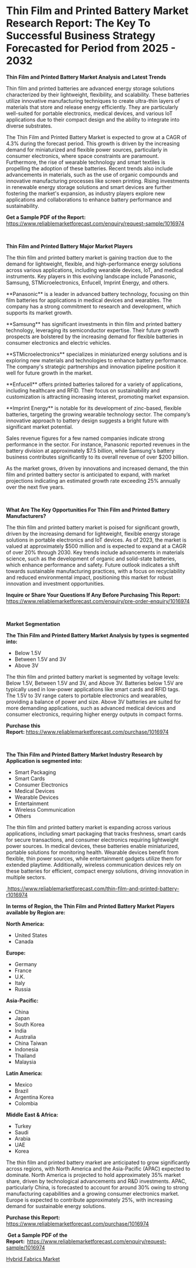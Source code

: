 <p><h1>Thin Film and Printed Battery Market Research Report: The Key To Successful Business Strategy Forecasted for Period from 2025 - 2032</h1></p><p><strong>Thin Film and Printed Battery Market Analysis and Latest Trends</strong></p>
<p><p>Thin film and printed batteries are advanced energy storage solutions characterized by their lightweight, flexibility, and scalability. These batteries utilize innovative manufacturing techniques to create ultra-thin layers of materials that store and release energy efficiently. They are particularly well-suited for portable electronics, medical devices, and various IoT applications due to their compact design and the ability to integrate into diverse substrates.</p><p>The Thin Film and Printed Battery Market is expected to grow at a CAGR of 4.3% during the forecast period. This growth is driven by the increasing demand for miniaturized and flexible power sources, particularly in consumer electronics, where space constraints are paramount. Furthermore, the rise of wearable technology and smart textiles is propelling the adoption of these batteries. Recent trends also include advancements in materials, such as the use of organic compounds and innovative manufacturing processes like screen printing. Rising investments in renewable energy storage solutions and smart devices are further fostering the market's expansion, as industry players explore new applications and collaborations to enhance battery performance and sustainability.</p></p>
<p><strong>Get a Sample PDF of the Report:&nbsp;</strong> <a href="https://www.reliablemarketforecast.com/enquiry/request-sample/1016974?utm_campaign=2781&utm_medium=2&utm_source=Github&utm_content=ia&utm_term=06032025&utm_id=thin-film-and-printed-battery">https://www.reliablemarketforecast.com/enquiry/request-sample/1016974</a></p>
<p>&nbsp;</p>
<p><strong>Thin Film and Printed Battery Major Market Players</strong></p>
<p><p>The thin film and printed battery market is gaining traction due to the demand for lightweight, flexible, and high-performance energy solutions across various applications, including wearable devices, IoT, and medical instruments. Key players in this evolving landscape include Panasonic, Samsung, STMicroelectronics, Enfucell, Imprint Energy, and others.</p><p>**Panasonic** is a leader in advanced battery technology, focusing on thin film batteries for applications in medical devices and wearables. The company has a strong commitment to research and development, which supports its market growth.</p><p>**Samsung** has significant investments in thin film and printed battery technology, leveraging its semiconductor expertise. Their future growth prospects are bolstered by the increasing demand for flexible batteries in consumer electronics and electric vehicles.</p><p>**STMicroelectronics** specializes in miniaturized energy solutions and is exploring new materials and technologies to enhance battery performance. The company's strategic partnerships and innovation pipeline position it well for future growth in the market.</p><p>**Enfucell** offers printed batteries tailored for a variety of applications, including healthcare and RFID. Their focus on sustainability and customization is attracting increasing interest, promoting market expansion.</p><p>**Imprint Energy** is notable for its development of zinc-based, flexible batteries, targeting the growing wearable technology sector. The company’s innovative approach to battery design suggests a bright future with significant market potential.</p><p>Sales revenue figures for a few named companies indicate strong performance in the sector. For instance, Panasonic reported revenues in the battery division at approximately $7.5 billion, while Samsung's battery business contributes significantly to its overall revenue of over $200 billion.</p><p>As the market grows, driven by innovations and increased demand, the thin film and printed battery sector is anticipated to expand, with market projections indicating an estimated growth rate exceeding 25% annually over the next five years.</p></p>
<p>&nbsp;</p>
<p><strong>What Are The Key Opportunities For Thin Film and Printed Battery Manufacturers?</strong></p>
<p><p>The thin film and printed battery market is poised for significant growth, driven by the increasing demand for lightweight, flexible energy storage solutions in portable electronics and IoT devices. As of 2023, the market is valued at approximately $500 million and is expected to expand at a CAGR of over 20% through 2030. Key trends include advancements in materials science, such as the development of organic and solid-state batteries, which enhance performance and safety. Future outlook indicates a shift towards sustainable manufacturing practices, with a focus on recyclability and reduced environmental impact, positioning this market for robust innovation and investment opportunities.</p></p>
<p><strong>Inquire or Share Your Questions If Any Before Purchasing This Report:</strong> <a href="https://www.reliablemarketforecast.com/enquiry/pre-order-enquiry/1016974?utm_campaign=2781&utm_medium=2&utm_source=Github&utm_content=ia&utm_term=06032025&utm_id=thin-film-and-printed-battery">https://www.reliablemarketforecast.com/enquiry/pre-order-enquiry/1016974</a></p>
<p>&nbsp;</p>
<p><strong>Market Segmentation</strong></p>
<p><strong>The Thin Film and Printed Battery Market Analysis by types is segmented into:</strong></p>
<p><ul><li>Below 1.5V</li><li>Between 1.5V and 3V</li><li>Above 3V</li></ul></p>
<p><p>The thin film and printed battery market is segmented by voltage levels: Below 1.5V, Between 1.5V and 3V, and Above 3V. Batteries below 1.5V are typically used in low-power applications like smart cards and RFID tags. The 1.5V to 3V range caters to portable electronics and wearables, providing a balance of power and size. Above 3V batteries are suited for more demanding applications, such as advanced medical devices and consumer electronics, requiring higher energy outputs in compact forms.</p></p>
<p><strong>Purchase this Report:&nbsp;</strong><a href="https://www.reliablemarketforecast.com/purchase/1016974?utm_campaign=2781&utm_medium=2&utm_source=Github&utm_content=ia&utm_term=06032025&utm_id=thin-film-and-printed-battery">https://www.reliablemarketforecast.com/purchase/1016974</a></p>
<p>&nbsp;</p>
<p><strong>The Thin Film and Printed Battery Market Industry Research by Application is segmented into:</strong></p>
<p><ul><li>Smart Packaging</li><li>Smart Cards</li><li>Consumer Electronics</li><li>Medical Devices</li><li>Wearable Devices</li><li>Entertainment</li><li>Wireless Communication</li><li>Others</li></ul></p>
<p><p>The thin film and printed battery market is expanding across various applications, including smart packaging that tracks freshness, smart cards for secure transactions, and consumer electronics requiring lightweight power sources. In medical devices, these batteries enable miniaturized, portable solutions for monitoring health. Wearable devices benefit from flexible, thin power sources, while entertainment gadgets utilize them for extended playtime. Additionally, wireless communication devices rely on these batteries for efficient, compact energy solutions, driving innovation in multiple sectors.</p></p>
<p><a href="https://www.reliablemarketforecast.com/thin-film-and-printed-battery-r1016974?utm_campaign=2781&utm_medium=2&utm_source=Github&utm_content=ia&utm_term=06032025&utm_id=thin-film-and-printed-battery">&nbsp;https://www.reliablemarketforecast.com/thin-film-and-printed-battery-r1016974</a></p>
<p><strong>In terms of Region, the Thin Film and Printed Battery Market Players available by Region are:</strong></p>
<p>
    <p> <strong> North America: </strong>
        <ul>
            <li>United States</li>
            <li>Canada</li>
        </ul>
        </p> 
    <p> <strong> Europe: </strong>
        <ul>
            <li>Germany</li>
            <li>France</li>
            <li>U.K.</li>
            <li>Italy</li>
            <li>Russia</li>
        </ul>
        </p> 
    <p> <strong> Asia-Pacific: </strong>
        <ul>
            <li>China</li>
            <li>Japan</li>
            <li>South Korea</li>
            <li>India</li>
            <li>Australia</li>
            <li>China Taiwan</li>
            <li>Indonesia</li>
            <li>Thailand</li>
            <li>Malaysia</li>
        </ul>
        </p> 
    <p> <strong> Latin America: </strong>
        <ul>
            <li>Mexico</li>
            <li>Brazil</li>
            <li>Argentina Korea</li>
            <li>Colombia</li>
        </ul>
        </p> 
    <p> <strong> Middle East & Africa: </strong>
        <ul>
            <li>Turkey</li>
            <li>Saudi</li>
            <li>Arabia</li>
            <li>UAE</li>
            <li>Korea</li>
        </ul>
    </p>
    </p>
<p><p>The thin film and printed battery market are anticipated to grow significantly across regions, with North America and the Asia-Pacific (APAC) expected to dominate. North America is projected to hold approximately 35% market share, driven by technological advancements and R&D investments. APAC, particularly China, is forecasted to account for around 30% owing to strong manufacturing capabilities and a growing consumer electronics market. Europe is expected to contribute approximately 25%, with increasing demand for sustainable energy solutions.</p></p>
<p><strong>Purchase this Report: </strong><a href="https://www.reliablemarketforecast.com/purchase/1016974?utm_campaign=2781&utm_medium=2&utm_source=Github&utm_content=ia&utm_term=06032025&utm_id=thin-film-and-printed-battery">https://www.reliablemarketforecast.com/purchase/1016974</a></p>
<p>&nbsp;<strong>Get a Sample PDF of the Report:&nbsp;&nbsp;</strong><a href="https://www.reliablemarketforecast.com/enquiry/request-sample/1016974?utm_campaign=2781&utm_medium=2&utm_source=Github&utm_content=ia&utm_term=06032025&utm_id=thin-film-and-printed-battery">https://www.reliablemarketforecast.com/enquiry/request-sample/1016974</a></p>
<p><strong></strong></p>
<p><p><a href="https://github.com/iroldilom/Market-Research-Report-List-1/blob/main/hybrid-fabrics-market.md?utm_campaign=2781&utm_medium=2&utm_source=Github&utm_content=ia&utm_term=06032025&utm_id=thin-film-and-printed-battery">Hybrid Fabrics Market</a></p></p>